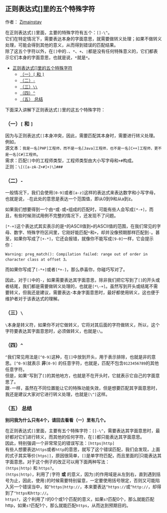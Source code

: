 ## 正则表达式[]里的五个特殊字符 

 作者： [Zjmainstay][0]

在正则表达式`[]`里面，主要的特殊字符有五个：`[]-\^`。   
它们在特定情况下，需要表达本身的字面意思，就需要做转义处理；如果不做转义处理，可能会得到其他的意义，从而得到错误的匹配结果。   
除了这五个字符以外，在`[]`中的`.`、`*`、`+`、`|`都是没有任何特殊意义的，它们都表示它们本身的字面意思，也就是说，`*`就是`*`。

* [正则表达式[]里的五个特殊字符][1]
    * [（一）`[` 和 `]`][2]
    * [（二）`-`][3]
    * [（三）`\\`][4]
    * [（四）`^`][5]
    * [（五） 总结][6]

下面深入讲解下正则表达式`[]`里的这五个特殊字符：

### （一）`[` 和 `]`

因为与正则表达式`[]`本身冲突，因此，需要匹配其本身时，需要进行转义处理。   
例如，   
源文本：`我是一名[PHP]工程师，而不是一名[Java]工程师，也不是一名[C++]工程师，更不是一名[C#]工程师`。  
需求：匹配`[]`中的工程师类型，工程师类型由大小写字母和`+#`构成。   
正则：`\[([a-zA-Z+#]+)\]###` 

### （二）`-`

一般情况下，我们会使用`[0-9]`或者`[a-z]`这样的表达式来表达数字和小写字母，也就是说，`-`在此处的意思是表达一个范围值，即从0到9和从a到z。

如果我们想要得到一个由`*`或`-`或`+`组成的匹配时，可能有些人会写成`[*-+]`，而且，有些时候测试用例不完整的情况下，还发现不了问题。

`[*-+]`这个表达式其实表示的是`*`的ASCII值到`+`的ASCII值的范围，在我们常见的字母、数字、特殊字符区间里，它刚好能匹配`*`和`+`，却并没像预期那样匹配到`-`。甚至，如果你写成了`[+-*]`，它还会报错，就像你不能写成`[9-0]`一样，它会提示你：

    Warning: preg_match(): Compilation failed: range out of order in character class at offset 3。
而如果你写成了`[-*+]`或者`[*+-]`，那么恭喜你，你碰巧写对了。

因此，对于`[]`中的`-`，如果需要表达其字面意思，除非我们把它写到了`[]`的开头或者结尾，我们都是需要做转义处理的，也就是`[*\-+]`。虽然写到开头或结尾不需要转义，但我还是建议，需要表达-本身字面意思时，最好都使用转义，这也便于维护者对于该表达式的理解。

### （三）`\`

`\`本身是转义符，如果你不对它做转义，它将对其后面的字符做转义，所以，这个字符要表达其字面意思时，必须做转义，也就是`\\`。

### （四）`^`

`^`我们常见用法是`[^0-9]`这种，在`[]`中放到开头，用于表示排除，也就是非的意思。`[^0-9]`就表示 **非**`[0-9]` 的任意字符，也就是，匹配不包含`0123456789`的其他任意字符。   
但是，如果`^`写到了`[]`的其他地方，也就是不在开头时，它就表示它自己的字面意思了。   
跟`-`一样，虽然在不同位置能让它的特殊功能失效，但是想要匹配其字面意思时，我还是建议大家对它进行转义处理，也就是`[\^]`这样。

### （五） 总结

**别问我为什么只有4个，请回去看看（一）里有几个。**

在正则表达式`[]`里面，主要有五个特殊字符：`[]-\^`，需要表达其字面意思时，最好都对它们进行转义，而其他的任何字符，在`[]`都只能表达其字面意思。   
因此，特别强调一个非常常见的错误写法：`[https|http]`  
有些人想要表达`https`或者`http`的意思，就写了这个错误匹配，我们会发现，上面的式子其实等价`[htps|]`，原因很简单，`[]`是单字符匹配，而且里面的|只能表达其字面意思。对于这个例子的改正可以用下面两种写法：   
`(https|http)` 和 `https?`。   
`(https|http)`，利用了`|`字符 **或** 的意义，因为`|`的作用域是从左到右，直到遇到括号为止，因此，使用`|`的时候需要特别留意，一定要使用括号限定，否则又可能陷入另一个错误当中，如`^https|http://`，本来要表达`^https://`或`^http://`，却得到了`^https和http://`。   
`https?`，这个利用了`?`的0个或1个匹配的意义，如果`s?`匹配0个，那么就能匹配http，如果`s?`匹配1个，那么就能匹配`https`，从而达到预期目的。

[0]: http://www.zjmainstay.cn/author/433-zjmainstay
[1]: #正则表达式里的五个特殊字符
[2]: #一-和
[3]: #二
[4]: #三
[5]: #四
[6]: #五-总结